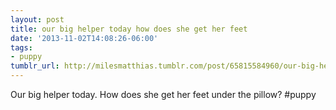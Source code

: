 ```yaml
---
layout: post
title: our big helper today how does she get her feet
date: '2013-11-02T14:08:26-06:00'
tags:
- puppy
tumblr_url: http://milesmatthias.tumblr.com/post/65815584960/our-big-helper-today-how-does-she-get-her-feet
---
```

Our big helper today. How does she get her feet under the pillow? #puppy
